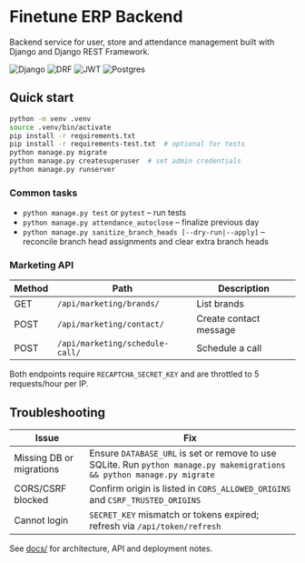 # Finetune ERP Backend

Backend service for user, store and attendance management built with Django and Django REST Framework.

![Django](https://img.shields.io/badge/Django-5.2-green)
![DRF](https://img.shields.io/badge/DRF-3.16-red)
![JWT](https://img.shields.io/badge/JWT-simplejwt-blue)
![Postgres](https://img.shields.io/badge/PostgreSQL-16-blue)

## Quick start
```bash
python -m venv .venv
source .venv/bin/activate
pip install -r requirements.txt
pip install -r requirements-test.txt  # optional for tests
python manage.py migrate
python manage.py createsuperuser  # set admin credentials
python manage.py runserver
```

### Common tasks
- `python manage.py test` or `pytest` – run tests
- `python manage.py attendance_autoclose` – finalize previous day
- `python manage.py sanitize_branch_heads [--dry-run|--apply]` – reconcile branch head assignments and clear extra branch heads

### Marketing API
| Method | Path | Description |
|-------|------|-------------|
| GET | `/api/marketing/brands/` | List brands |
| POST | `/api/marketing/contact/` | Create contact message |
| POST | `/api/marketing/schedule-call/` | Schedule a call |

Both endpoints require `RECAPTCHA_SECRET_KEY` and are throttled to 5 requests/hour per IP.

## Troubleshooting
| Issue | Fix |
|------|-----|
| Missing DB or migrations | Ensure `DATABASE_URL` is set or remove to use SQLite. Run `python manage.py makemigrations && python manage.py migrate` |
| CORS/CSRF blocked | Confirm origin is listed in `CORS_ALLOWED_ORIGINS` and `CSRF_TRUSTED_ORIGINS` |
| Cannot login | `SECRET_KEY` mismatch or tokens expired; refresh via `/api/token/refresh` |

See [docs/](docs) for architecture, API and deployment notes.
